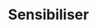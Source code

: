 ---
title: Sensibiliser
layout: sensibiliser
menu:
  main:
    parent: actions
    weight: 2
illu: /img/page-actions/illu_sensibiliser.svg
intro:
  first: "La sensibilisation est au cœur de nos missions. Dialoguer, former et informer constituent un socle déterminant pour briser le tabou des règles. Par le biais d’ateliers, d’événements, d’interventions, ou de création de contenus, nous agissons avec vous pour faire des règles un sujet commun et ainsi créer une culture commune autour des règles."
actions:
  - title: Dans les établissements scolaires
    btn_link: /agir/ecole/#ateliers
    btn_text: En savoir plus
    content: >
      “La première fois que j’ai eu mes règles je ne savais pas ce qu’il se passait”.  Bon nombre de personnes, lorsqu’elles ont leurs règles pour la première fois, n’ont pas les informations nécessaires pour comprendre ce qui leur arrive. À la fois enjeu d'égalité filles-garçons et de santé sexuelle et reproductive, l’éducation à la santé menstruelle est essentielle. Nos ateliers s’adressent à tou·tes les élèves, filles comme garçons, dès le CM1. 
    chiffre: 
      big: Près de 100% des 16-19 ans 
      small: sont favorables à un enseignement menstruel
    illu: /img/page-actions/ecole.jpg
  - title: auprès des personnes bénéficiaires des protections
    btn_link: /agir/association/sensibiliser
    btn_text: En savoir plus
    content: >
      Afin d’enrayer le cercle vicieux de la précarité menstruelle, nous organisons des ateliers avec les personnes bénéficiaires de nos protections. Ces ateliers s’adressent à des personnes hébergées dans des structures médico-sociales, soutenues par des associations de lutte contre la précarité et le mal-logement, incarcérées dans des centres pénitentiaires ou toute autre situation de vulnérabilité / marginalisation. Nous intervenons principalement auprès des personnes en âge d’avoir leurs règles, francophones et allophones, ayant un accès régulier à un point d’eau.
    illu: /img/page-actions/beneficiaires.jpg
  - title: auprès du grand public
    btn_link: ""
    btn_text: ""
    content: >
      Parler de règles partout, dès que nous en avons la possibilité : tel est notre moteur au quotidien.. C’était encore inimaginable il y a quelques années, aujourd’hui nous organisons des soirées dédiées aux règles, des projections de courts-métrages sur les règles ou même encore un festival consacré aux menstruations.
      Grâce à ces moments, nous sensibilisons des dizaines, des centaines, des milliers de personnes !
    illu: /img/page-actions/grand_public.jpg
---